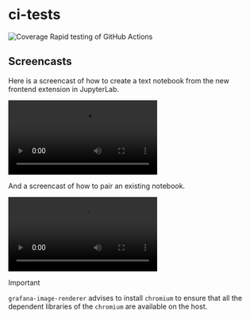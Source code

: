 # ci-tests
![Coverage](https://img.shields.io/badge/Coverage-60.2%25-yellow)
Rapid testing of GitHub Actions

## Screencasts

Here is a screencast of how to create a text notebook from the new frontend extension in JupyterLab.

![](create_text_notebook.webm.mov)

And a screencast of how to pair an existing notebook.

![](pair_notebook.webm.mov)

> [!IMPORTANT] 
> `grafana-image-renderer` advises to install `chromium` to ensure that all the 
dependent libraries of the `chromium` are available on the host.
